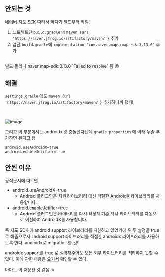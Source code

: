 
## 안되는 것
[네이버 지도 SDK](https://navermaps.github.io/android-map-sdk/guide-ko/1.html) 따라서 하다가 빌드부터 막힘. <br>
1. 프로젝트단 `build.gradle` 에 `maven {url 'https://naver.jfrog.io/artifactory/maven/'}` 추가 <br>
2. 앱단 `build.gradle`에 `implementation 'com.naver.maps:map-sdk:3.13.0'` 추가 <br>

<br>
빌드 돌리니 naver map-sdk:3.13.0 `Failed to resolve` 뜸 😡 <br>


## 해결
`settings.gradle` 에도 `maven {url 'https://naver.jfrog.io/artifactory/maven/'}` 추가하니까 됐다!

<br>


![image](https://user-images.githubusercontent.com/95398241/150718635-98af34ed-fdc5-4939-9269-c4ac7e48b6a6.png)

그리고 이 부분에서는 androidx 랑 충돌난다던데 `gradle.properties` 에 아래 두줄 추가하면 된다고 함 <br>

```
android.useAndroidX=true
android.enableJetifier=true
```

## 안된 이유
공식문서에 따르면

- android.useAndroidX=true
   - Android 플러그인은 지원 라이브러리 대신 적절한 AndroidX 라이브러리를 사용합니다.
- android.enableJetifier=true
   - Android 플러그인은 바이너리를 다시 작성해 기존 타사 라이브러리를 자동으로 이전하여 AndroidX를 사용합니다.

즉 지도 SDK 가 android support 라이브러리를 지원하고 있었기에
위 두 설정을 true로 해줌으로서 android support 라이브러리를 적절한 androidx 라이브러리를 사용하도록 한다.
androidx로 migration 한 것!

androidx support를 true 로 설정해주어도 모든 외부 라이브러리를 처리하지 못할 수 있다.
이에 관한 내용은 [요기서](https://developer.android.com/jetpack/androidx/migrate?hl=ko#mappings) 확인할 수 있다.

아마도 이 때문인 것 같음 ㅎ
